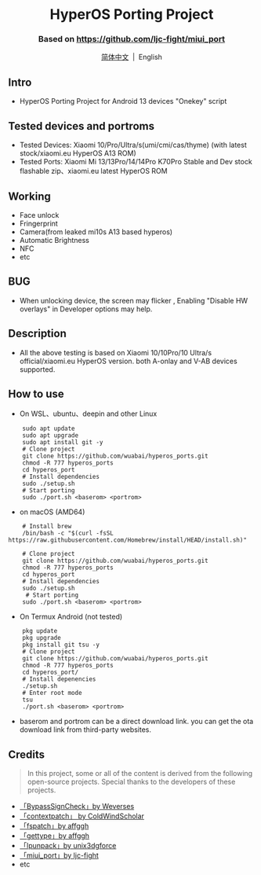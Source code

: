 <div align="center">


# HyperOS Porting Project
### Based on https://github.com/ljc-fight/miui_port

[简体中文](/README.md)&nbsp;&nbsp;|&nbsp;&nbsp;English

</div>

## Intro
- HyperOS Porting Project for Android 13 devices "Onekey" script

## Tested devices and portroms
- Tested Devices: Xiaomi 10/Pro/Ultra/s(umi/cmi/cas/thyme) (with latest stock/xiaomi.eu HyperOS A13 ROM)
- Tested Ports: Xiaomi Mi 13/13Pro/14/14Pro K70Pro Stable and Dev stock flashable zip、xiaomi.eu latest HyperOS ROM

## Working
- Face unlock
- Fringerprint
- Camera(from leaked mi10s A13 based hyperos)
- Automatic Brightness
- NFC
- etc


## BUG

- When unlocking device, the screen may flicker , Enabling "Disable HW overlays" in Developer options may help.

## Description
- All the above testing is based on Xiaomi 10/10Pro/10 Ultra/s official/xiaomi.eu HyperOS version. both A-onlay and  V-AB devices supported. 

## How to use
- On WSL、ubuntu、deepin and other Linux
```shell
    sudo apt update
    sudo apt upgrade
    sudo apt install git -y
    # Clone project
    git clone https://github.com/wuabai/hyperos_ports.git
    chmod -R 777 hyperos_ports
    cd hyperos_port
    # Install dependencies
    sudo ./setup.sh
    # Start porting
    sudo ./port.sh <baserom> <portrom>
```
- on macOS (AMD64)
```shell
    # Install brew
    /bin/bash -c "$(curl -fsSL https://raw.githubusercontent.com/Homebrew/install/HEAD/install.sh)"

    # Clone project
    git clone https://github.com/wuabai/hyperos_ports.git
    chmod -R 777 hyperos_ports
    cd hyperos_port
    # Install dependencies
    sudo ./setup.sh
     # Start porting
    sudo ./port.sh <baserom> <portrom>
```
- On Termux Android (not tested)
```shell
    pkg update
    pkg upgrade
    pkg install git tsu -y
    # Clone project
    git clone https://github.com/wuabai/hyperos_ports.git
    chmod -R 777 hyperos_ports
    cd hyperos_port/
    # Install depenencies
    ./setup.sh
    # Enter root mode 
    tsu
    ./port.sh <baserom> <portrom>
```
- baserom and portrom can be a direct download link. you can get the ota download link  from third-party websites.

## Credits
> In this project, some or all of the content is derived from the following open-source projects. Special thanks to the developers of these projects.

- [「BypassSignCheck」by Weverses](https://github.com/Weverses/BypassSignCheck)
- [「contextpatch」 by ColdWindScholar](https://github.com/ColdWindScholar/TIK)
- [「fspatch」by affggh](https://github.com/affggh/fspatch)
- [「gettype」by affggh](https://github.com/affggh/gettype)
- [「lpunpack」by unix3dgforce](https://github.com/unix3dgforce/lpunpack)
- [「miui_port」by ljc-fight](https://github.com/ljc-fight/miui_port)
- etc
